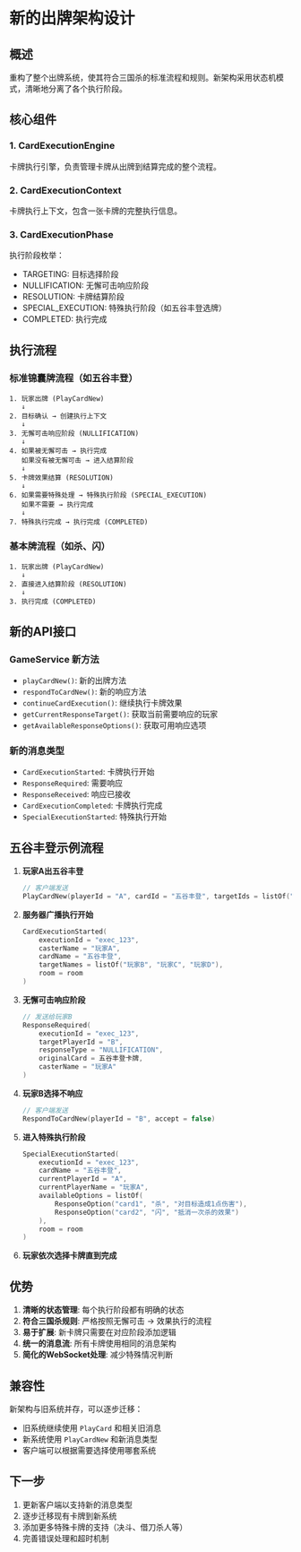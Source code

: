 # 新的出牌架构设计

## 概述

重构了整个出牌系统，使其符合三国杀的标准流程和规则。新架构采用状态机模式，清晰地分离了各个执行阶段。

## 核心组件

### 1. CardExecutionEngine
卡牌执行引擎，负责管理卡牌从出牌到结算完成的整个流程。

### 2. CardExecutionContext
卡牌执行上下文，包含一张卡牌的完整执行信息。

### 3. CardExecutionPhase
执行阶段枚举：
- TARGETING: 目标选择阶段
- NULLIFICATION: 无懈可击响应阶段  
- RESOLUTION: 卡牌结算阶段
- SPECIAL_EXECUTION: 特殊执行阶段（如五谷丰登选牌）
- COMPLETED: 执行完成

## 执行流程

### 标准锦囊牌流程（如五谷丰登）
```
1. 玩家出牌 (PlayCardNew) 
   ↓
2. 目标确认 → 创建执行上下文
   ↓  
3. 无懈可击响应阶段 (NULLIFICATION)
   ↓
4. 如果被无懈可击 → 执行完成
   如果没有被无懈可击 → 进入结算阶段
   ↓
5. 卡牌效果结算 (RESOLUTION)
   ↓
6. 如果需要特殊处理 → 特殊执行阶段 (SPECIAL_EXECUTION)
   如果不需要 → 执行完成
   ↓
7. 特殊执行完成 → 执行完成 (COMPLETED)
```

### 基本牌流程（如杀、闪）
```
1. 玩家出牌 (PlayCardNew)
   ↓
2. 直接进入结算阶段 (RESOLUTION)
   ↓
3. 执行完成 (COMPLETED)
```

## 新的API接口

### GameService 新方法
- `playCardNew()`: 新的出牌方法
- `respondToCardNew()`: 新的响应方法
- `continueCardExecution()`: 继续执行卡牌效果
- `getCurrentResponseTarget()`: 获取当前需要响应的玩家
- `getAvailableResponseOptions()`: 获取可用响应选项

### 新的消息类型
- `CardExecutionStarted`: 卡牌执行开始
- `ResponseRequired`: 需要响应
- `ResponseReceived`: 响应已接收
- `CardExecutionCompleted`: 卡牌执行完成
- `SpecialExecutionStarted`: 特殊执行开始

## 五谷丰登示例流程

1. **玩家A出五谷丰登**
   ```kotlin
   // 客户端发送
   PlayCardNew(playerId = "A", cardId = "五谷丰登", targetIds = listOf("B", "C", "D"))
   ```

2. **服务器广播执行开始**
   ```kotlin
   CardExecutionStarted(
       executionId = "exec_123",
       casterName = "玩家A", 
       cardName = "五谷丰登",
       targetNames = listOf("玩家B", "玩家C", "玩家D"),
       room = room
   )
   ```

3. **无懈可击响应阶段**
   ```kotlin
   // 发送给玩家B
   ResponseRequired(
       executionId = "exec_123",
       targetPlayerId = "B",
       responseType = "NULLIFICATION",
       originalCard = 五谷丰登卡牌,
       casterName = "玩家A"
   )
   ```

4. **玩家B选择不响应**
   ```kotlin
   // 客户端发送
   RespondToCardNew(playerId = "B", accept = false)
   ```

5. **进入特殊执行阶段**
   ```kotlin
   SpecialExecutionStarted(
       executionId = "exec_123",
       cardName = "五谷丰登",
       currentPlayerId = "A",
       currentPlayerName = "玩家A",
       availableOptions = listOf(
           ResponseOption("card1", "杀", "对目标造成1点伤害"),
           ResponseOption("card2", "闪", "抵消一次杀的效果")
       ),
       room = room
   )
   ```

6. **玩家依次选择卡牌直到完成**

## 优势

1. **清晰的状态管理**: 每个执行阶段都有明确的状态
2. **符合三国杀规则**: 严格按照无懈可击 → 效果执行的流程
3. **易于扩展**: 新卡牌只需要在对应阶段添加逻辑
4. **统一的消息流**: 所有卡牌使用相同的消息架构
5. **简化的WebSocket处理**: 减少特殊情况判断

## 兼容性

新架构与旧系统并存，可以逐步迁移：
- 旧系统继续使用 `PlayCard` 和相关旧消息
- 新系统使用 `PlayCardNew` 和新消息类型
- 客户端可以根据需要选择使用哪套系统

## 下一步

1. 更新客户端以支持新的消息类型
2. 逐步迁移现有卡牌到新系统
3. 添加更多特殊卡牌的支持（决斗、借刀杀人等）
4. 完善错误处理和超时机制